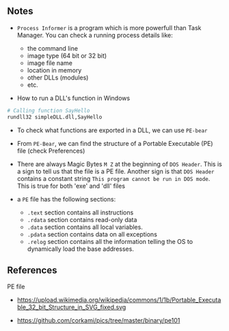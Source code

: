 ## Notes

- `Process Informer` is a program which is more powerfull than Task Manager. You can check a running process details like:
  - the command line
  - image type (64 bit or 32 bit)
  - image file name
  - location in memory
  - other DLLs (modules)
  - etc.

- How to run a DLL's function in Windows

```bash
# Calling function SayHello
rundll32 simpleDLL.dll,SayHello
```

- To check what functions are exported in a DLL, we can use `PE-bear`

- From `PE-Bear`, we can find the structure of a Portable Executable (PE) file (check Preferences)

- There are always Magic Bytes `M Z` at the beginning of `DOS Header`. This is a sign to tell us that the file is a PE file. Another sign is that `DOS Header` contains a constant string `This program cannot be run in DOS mode`. This is true for both 'exe' and 'dll' files

- a `PE` file has the following sections:
  - `.text` section contains all instructions
  - `.rdata` section contains read-only data
  - `.data` section contains all local variables.
  - `.pdata` section contains data on all exceptions
  - `.relog` section contains all the information telling the OS to dynamically load the base addresses.

## References

PE file

- https://upload.wikimedia.org/wikipedia/commons/1/1b/Portable_Executable_32_bit_Structure_in_SVG_fixed.svg

- https://github.com/corkami/pics/tree/master/binary/pe101